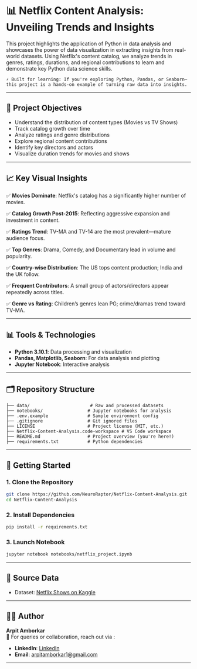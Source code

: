 # 📊 Netflix Content Analysis: Unveiling Trends and Insights

This project highlights the application of Python in data analysis and showcases the power of data visualization in extracting insights from real-world datasets. Using Netflix's content catalog, we analyze trends in genres, ratings, durations, and regional contributions to learn and demonstrate key Python data science skills.

    ⚡ Built for learning: If you're exploring Python, Pandas, or Seaborn—this project is a hands-on example of turning raw data into insights.

---

## 🎯 Project Objectives

- Understand the distribution of content types (Movies vs TV Shows)
- Track catalog growth over time
- Analyze ratings and genre distributions
- Explore regional content contributions
- Identify key directors and actors
- Visualize duration trends for movies and shows

---

## 📈 Key Visual Insights

✅ **Movies Dominate**: Netflix's catalog has a significantly higher number of movies.

✅ **Catalog Growth Post-2015**: Reflecting aggressive expansion and investment in content.

✅ **Ratings Trend**: TV-MA and TV-14 are the most prevalent—mature audience focus.

✅ **Top Genres**: Drama, Comedy, and Documentary lead in volume and popularity.

✅ **Country-wise Distribution**: The US tops content production; India and the UK follow.

✅ **Frequent Contributors**: A small group of actors/directors appear repeatedly across titles.

✅ **Genre vs Rating**: Children’s genres lean PG; crime/dramas trend toward TV-MA.

---

## 📊 Tools & Technologies

- **Python 3.10.1**: Data processing and visualization
- **Pandas, Matplotlib, Seaborn**: For data analysis and plotting
- **Jupyter Notebook**: Interactive analysis

---
## 🗂️ Repository Structure

```
├── data/                       # Raw and processed datasets
├── notebooks/                 # Jupyter notebooks for analysis
├── .env.example               # Sample environment config
├── .gitignore                 # Git ignored files
├── LICENSE                    # Project license (MIT, etc.)
├── Netflix-Content-Analysis.code-workspace # VS Code workspace
├── README.md                  # Project overview (you're here!)
├── requirements.txt           # Python dependencies
```

---

## 🧪 Getting Started

### 1. Clone the Repository

```bash
git clone https://github.com/NeuroRaptor/Netflix-Content-Analysis.git
cd Netflix-Content-Analysis
```

### 2. Install Dependencies

```bash
pip install -r requirements.txt
```

### 3. Launch Notebook

```bash
jupyter notebook notebooks/netflix_project.ipynb
```

---

## 📄 Source Data

- Dataset: [Netflix Shows on Kaggle](https://www.kaggle.com/datasets/shivamb/netflix-shows)

---

## 🧑‍💻 Author

**Arpit Amborkar**  
📧 For queries or collaboration, reach out via :
- **LinkedIn**: [LinkedIn](https://linkedin.com/in/arpitamborkar)
- **Email**: arpitamborkar1@gmail.com

---
